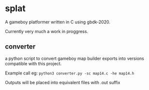# splat

A gameboy platformer written in C using gbdk-2020.

Currently very much a work in proggress.


## converter
a python script to convert gameboy map builder exports into versions compatible with this project.

Example call eg: `python3 converter.py -sc map14.c -he map14.h`

Outputs will be placed into equivalent files with .out suffix

